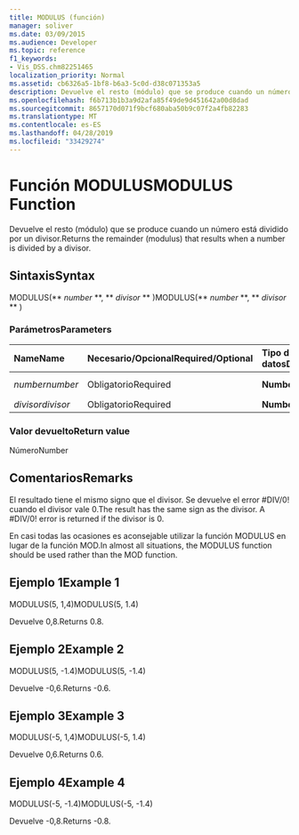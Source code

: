 ```yaml
---
title: MODULUS (función)
manager: soliver
ms.date: 03/09/2015
ms.audience: Developer
ms.topic: reference
f1_keywords:
- Vis_DSS.chm82251465
localization_priority: Normal
ms.assetid: cb6326a5-1bf8-b6a3-5c0d-d38c071353a5
description: Devuelve el resto (módulo) que se produce cuando un número está dividido por un divisor.
ms.openlocfilehash: f6b713b1b3a9d2afa85f49de9d451642a00d8dad
ms.sourcegitcommit: 8657170d071f9bcf680aba50b9c07f2a4fb82283
ms.translationtype: MT
ms.contentlocale: es-ES
ms.lasthandoff: 04/28/2019
ms.locfileid: "33429274"
---
```

# <a name="modulus-function"></a><span data-ttu-id="08d68-103">Función MODULUS</span><span class="sxs-lookup"><span data-stu-id="08d68-103">MODULUS Function</span></span>

<span data-ttu-id="08d68-104">Devuelve el resto (módulo) que se produce cuando un número está dividido por un divisor.</span><span class="sxs-lookup"><span data-stu-id="08d68-104">Returns the remainder (modulus) that results when a number is divided by a divisor.</span></span>
  
## <a name="syntax"></a><span data-ttu-id="08d68-105">Sintaxis</span><span class="sxs-lookup"><span data-stu-id="08d68-105">Syntax</span></span>

<span data-ttu-id="08d68-106">MODULUS(\*\* *number* \*\*, \*\* *divisor* \*\* )</span><span class="sxs-lookup"><span data-stu-id="08d68-106">MODULUS(\*\* *number* \*\*, \*\* *divisor* \*\* )</span></span> 
  
### <a name="parameters"></a><span data-ttu-id="08d68-107">Parámetros</span><span class="sxs-lookup"><span data-stu-id="08d68-107">Parameters</span></span>

|<span data-ttu-id="08d68-108">**Name**</span><span class="sxs-lookup"><span data-stu-id="08d68-108">**Name**</span></span>|<span data-ttu-id="08d68-109">**Necesario/Opcional**</span><span class="sxs-lookup"><span data-stu-id="08d68-109">**Required/Optional**</span></span>|<span data-ttu-id="08d68-110">**Tipo de datos**</span><span class="sxs-lookup"><span data-stu-id="08d68-110">**Data Type**</span></span>|<span data-ttu-id="08d68-111">**Descripción**</span><span class="sxs-lookup"><span data-stu-id="08d68-111">**Description**</span></span>|
|:-----|:-----|:-----|:-----|
| <span data-ttu-id="08d68-112">_number_</span><span class="sxs-lookup"><span data-stu-id="08d68-112">_number_</span></span> <br/> |<span data-ttu-id="08d68-113">Obligatorio</span><span class="sxs-lookup"><span data-stu-id="08d68-113">Required</span></span>  <br/> |<span data-ttu-id="08d68-114">**Number**</span><span class="sxs-lookup"><span data-stu-id="08d68-114">**Number**</span></span> <br/> |<span data-ttu-id="08d68-115">El dividendo.</span><span class="sxs-lookup"><span data-stu-id="08d68-115">The dividend.</span></span>  <br/> |
| <span data-ttu-id="08d68-116">_divisor_</span><span class="sxs-lookup"><span data-stu-id="08d68-116">_divisor_</span></span> <br/> |<span data-ttu-id="08d68-117">Obligatorio</span><span class="sxs-lookup"><span data-stu-id="08d68-117">Required</span></span>  <br/> |<span data-ttu-id="08d68-118">**Number**</span><span class="sxs-lookup"><span data-stu-id="08d68-118">**Number**</span></span> <br/> |<span data-ttu-id="08d68-119">El divisor.</span><span class="sxs-lookup"><span data-stu-id="08d68-119">The divisor.</span></span>  <br/> |
   
### <a name="return-value"></a><span data-ttu-id="08d68-120">Valor devuelto</span><span class="sxs-lookup"><span data-stu-id="08d68-120">Return value</span></span>

<span data-ttu-id="08d68-121">Número</span><span class="sxs-lookup"><span data-stu-id="08d68-121">Number</span></span>
  
## <a name="remarks"></a><span data-ttu-id="08d68-122">Comentarios</span><span class="sxs-lookup"><span data-stu-id="08d68-122">Remarks</span></span>

<span data-ttu-id="08d68-p101">El resultado tiene el mismo signo que el divisor. Se devuelve el error #DIV/0! cuando el divisor vale 0.</span><span class="sxs-lookup"><span data-stu-id="08d68-p101">The result has the same sign as the divisor. A #DIV/0! error is returned if the divisor is 0.</span></span> 
  
<span data-ttu-id="08d68-126">En casi todas las ocasiones es aconsejable utilizar la función MODULUS en lugar de la función MOD.</span><span class="sxs-lookup"><span data-stu-id="08d68-126">In almost all situations, the MODULUS function should be used rather than the MOD function.</span></span> 
  
## <a name="example-1"></a><span data-ttu-id="08d68-127">Ejemplo 1</span><span class="sxs-lookup"><span data-stu-id="08d68-127">Example 1</span></span>

<span data-ttu-id="08d68-128">MODULUS(5, 1,4)</span><span class="sxs-lookup"><span data-stu-id="08d68-128">MODULUS(5, 1.4)</span></span>
  
<span data-ttu-id="08d68-129">Devuelve 0,8.</span><span class="sxs-lookup"><span data-stu-id="08d68-129">Returns 0.8.</span></span>
  
## <a name="example-2"></a><span data-ttu-id="08d68-130">Ejemplo 2</span><span class="sxs-lookup"><span data-stu-id="08d68-130">Example 2</span></span>

<span data-ttu-id="08d68-131">MODULUS(5, -1.4)</span><span class="sxs-lookup"><span data-stu-id="08d68-131">MODULUS(5, -1.4)</span></span>
  
<span data-ttu-id="08d68-132">Devuelve -0,6.</span><span class="sxs-lookup"><span data-stu-id="08d68-132">Returns -0.6.</span></span>
  
## <a name="example-3"></a><span data-ttu-id="08d68-133">Ejemplo 3</span><span class="sxs-lookup"><span data-stu-id="08d68-133">Example 3</span></span>

<span data-ttu-id="08d68-134">MODULUS(-5, 1,4)</span><span class="sxs-lookup"><span data-stu-id="08d68-134">MODULUS(-5, 1.4)</span></span>
  
<span data-ttu-id="08d68-135">Devuelve 0,6.</span><span class="sxs-lookup"><span data-stu-id="08d68-135">Returns 0.6.</span></span>
  
## <a name="example-4"></a><span data-ttu-id="08d68-136">Ejemplo 4</span><span class="sxs-lookup"><span data-stu-id="08d68-136">Example 4</span></span>

<span data-ttu-id="08d68-137">MODULUS(-5, -1.4)</span><span class="sxs-lookup"><span data-stu-id="08d68-137">MODULUS(-5, -1.4)</span></span>
  
<span data-ttu-id="08d68-138">Devuelve -0,8.</span><span class="sxs-lookup"><span data-stu-id="08d68-138">Returns -0.8.</span></span>
  

